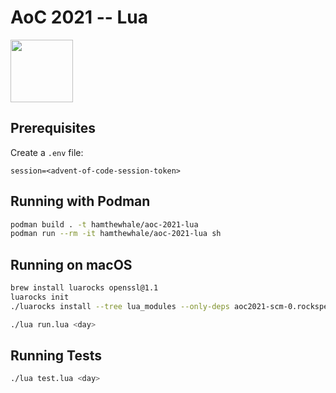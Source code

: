 # AoC 2021 -- Lua

<img src="https://upload.wikimedia.org/wikipedia/commons/c/cf/Lua-Logo.svg" width=100 />

## Prerequisites
Create a `.env` file:

```text
session=<advent-of-code-session-token>
```

## Running with Podman
```bash
podman build . -t hamthewhale/aoc-2021-lua
podman run --rm -it hamthewhale/aoc-2021-lua sh
```

## Running on macOS
```bash
brew install luarocks openssl@1.1
luarocks init
./luarocks install --tree lua_modules --only-deps aoc2021-scm-0.rockspec OPENSSL_DIR=/usr/local/opt/openssl@1.1/ CRYPTO_DIR=/usr/local/opt/openssl@1.1/ --local

./lua run.lua <day>
```

## Running Tests
```bash
./lua test.lua <day>
```
